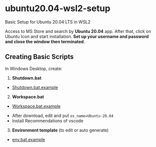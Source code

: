 # ubuntu20.04-wsl2-setup
Basic Setup for Ubuntu 20.04 LTS in WSL2

Access to MS Store and search by **Ubuntu 20.04** app. After that, click on Ubuntu Icon and start installation. **Set up your username and password and close the window then terminated**.

## Creating Basic Scripts

In Windows Desktop, create:

1. **Shutdown.bat**

* [Shutdown.bat.example](https://gist.githubusercontent.com/kikokoder/e4b719ac28d1d231f631fdd31a44e49d/raw/88dc8358e8ffa1c66dd8a951a56966cbcb204b2b/Shutdown.bat.example)

2. **Workspace.bat**

* [Workspace.bat.example](https://gist.githubusercontent.com/kikokoder/d29c36f7ab927c0a360a016602fe019c/raw/da93c711c314c23011a76f3a20c1e05104612d5a/Workspace.bat.example)

- After download, edit and put `os_name=Ubuntu-20.04`
- Install Recommendations of vscode

3. **Environment template** (to edit or auto generate)

* [env.bat.example](https://gist.githubusercontent.com/kikokoder/56926f32078236bc4bed95fb6c197782/raw/a5a3465a314600c68c64c81dd911069535278a17/env.bat.example)
